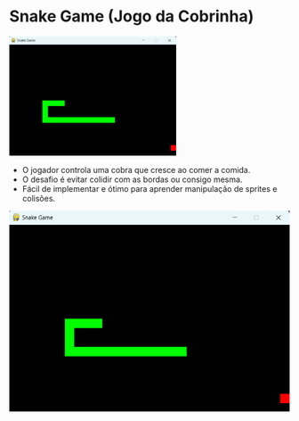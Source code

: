 # Snake Game (Jogo da Cobrinha)

<img src="assets/screenshot-version001.png" width="300" height="auto" alt="Imagem do screenshot">

* O jogador controla uma cobra que cresce ao comer a comida.
* O desafio é evitar colidir com as bordas ou consigo mesma.
* Fácil de implementar e ótimo para aprender manipulação de sprites e colisões.

![](assets/screenshot-version001.png)


